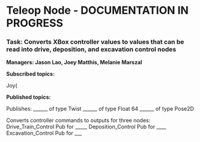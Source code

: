 # Teleop Node - DOCUMENTATION IN PROGRESS
### Task: Converts XBox controller values to values that can be read into drive, deposition, and excavation control nodes
**Managers: Jason Lao, Joey Matthis, Melanie Marszal**

**Subscribed topics:**

Joy(

**Published topics:**

Publishes: ______ of type Twist ______ of type Float 64 ______ of type Pose2D

Converts controller commands to outputs for three nodes: Drive_Train_Control Pub for _____ Deposition_Control Pub for ____ Excavation_Control Pub for ___
